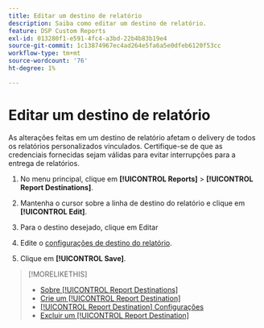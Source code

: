 ```yaml
---
title: Editar um destino de relatório
description: Saiba como editar um destino de relatório.
feature: DSP Custom Reports
exl-id: 013280f1-e591-4fc4-a3bd-22b4b83b19e4
source-git-commit: 1c13874967ec4ad264e5fa6a5e0dfeb6120f53cc
workflow-type: tm+mt
source-wordcount: '76'
ht-degree: 1%

---
```


# Editar um destino de relatório

As alterações feitas em um destino de relatório afetam o delivery de todos os relatórios personalizados vinculados. Certifique-se de que as credenciais fornecidas sejam válidas para evitar interrupções para a entrega de relatórios.

1. No menu principal, clique em **[!UICONTROL Reports]** > **[!UICONTROL Report Destinations]**.

1. Mantenha o cursor sobre a linha de destino do relatório e clique em **[!UICONTROL Edit]**.

1. Para o destino desejado, clique em Editar

1. Edite o [configurações de destino do relatório](/help/dsp/reports/report-destinations/report-destination-settings.md).

1. Clique em **[!UICONTROL Save]**.

>[!MORELIKETHIS]
>
>* [Sobre [!UICONTROL Report Destinations]](/help/dsp/reports/report-destinations/report-destination-about.md)
>* [Crie um [!UICONTROL Report Destination]](/help/dsp/reports/report-destinations/report-destination-create.md)
>* [[!UICONTROL Report Destination] Configurações](/help/dsp/reports/report-destinations/report-destination-settings.md)
>* [Excluir um [!UICONTROL Report Destination]](/help/dsp/reports/report-destinations/report-destination-delete.md)

